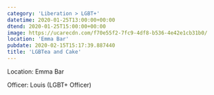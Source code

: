 ```yaml
---
category: 'Liberation > LGBT+'
datetime: 2020-01-25T13:00:00+00:00
dtend: 2020-01-25T15:00:00+00:00
image: https://ucarecdn.com/f70e55f2-7fc9-4df8-b536-4e42e1cb31b0/
location: 'Emma Bar'
pubdate: 2020-02-15T15:17:39.887440
title: 'LGBTea and Cake'
---
```

Location: Emma Bar

Officer: Louis (LGBT+ Officer)

